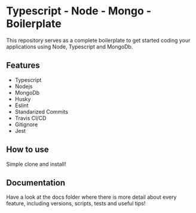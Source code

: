 # Typescript - Node - Mongo - Boilerplate

This repository serves as a complete boilerplate to get started coding your applications using Node, Typescript and MongoDb.

## Features

* Typescript
* Nodejs
* MongoDb
* Husky
* Eslint
* Standarized Commits
* Travis CI/CD
* Gitignore
* Jest

## How to use

Simple clone and install!

## Documentation

Have a look at the docs folder where there is more detail about every feature, including versions, scripts, tests and useful tips!